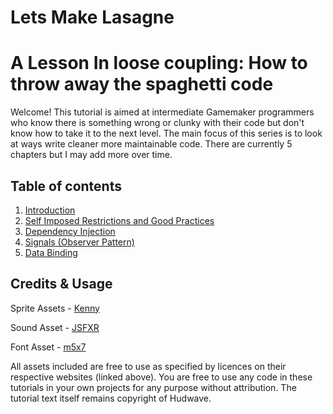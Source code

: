 # Lets Make Lasagne

# A Lesson In loose coupling: How to throw away the spaghetti code

Welcome! This tutorial is aimed at intermediate Gamemaker programmers who know there is something wrong or clunky with their code but don't know how to take it to the next level. The main focus of this series is to look at ways write cleaner more maintainable code. There are currently 5 chapters but I may add more over time.

## Table of contents
1. [Introduction](chapter-01-introduction/chapter-01-introduction.md)
2. [Self Imposed Restrictions and Good Practices](chapter-02-self-imposed-restrictions/chapter-02-self-imposed-restrictions.md)
3. [Dependency Injection](chapter-03-dependency-injection/chapter-03-dependency-injection.md)
4. [Signals (Observer Pattern)](chapter-04-signals/chapter-04-signals.md)
5. [Data Binding](chapter-05-data-binding/chapter-05-data-binding.md)

## Credits & Usage

Sprite Assets - [Kenny](https://www.kenney.nl/)

Sound Asset - [JSFXR](https://sfxr.me/)

Font Asset - [m5x7](https://managore.itch.io/m5x7)

All assets included are free to use as specified by licences on their respective websites (linked above). You are free to use any code in these tutorials in your own projects for any purpose without attribution. The tutorial text itself remains copyright of Hudwave.
